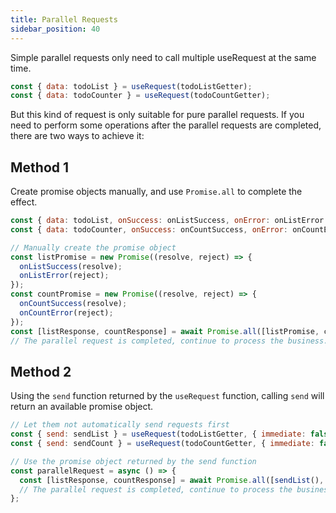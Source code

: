 ```yaml
---
title: Parallel Requests
sidebar_position: 40
---
```


Simple parallel requests only need to call multiple useRequest at the same time.

```javascript
const { data: todoList } = useRequest(todoListGetter);
const { data: todoCounter } = useRequest(todoCountGetter);
```

But this kind of request is only suitable for pure parallel requests. If you need to perform some operations after the parallel requests are completed, there are two ways to achieve it:

## Method 1

Create promise objects manually, and use `Promise.all` to complete the effect.

```javascript
const { data: todoList, onSuccess: onListSuccess, onError: onListError } = useRequest(todoListGetter);
const { data: todoCounter, onSuccess: onCountSuccess, onError: onCountError } = useRequest(todoCountGetter);

// Manually create the promise object
const listPromise = new Promise((resolve, reject) => {
  onListSuccess(resolve);
  onListError(reject);
});
const countPromise = new Promise((resolve, reject) => {
  onCountSuccess(resolve);
  onCountError(reject);
});
const [listResponse, countResponse] = await Promise.all([listPromise, countPromise]);
// The parallel request is completed, continue to process the business...
```

## Method 2

Using the `send` function returned by the `useRequest` function, calling `send` will return an available promise object.

```javascript
// Let them not automatically send requests first
const { send: sendList } = useRequest(todoListGetter, { immediate: false });
const { send: sendCount } = useRequest(todoCountGetter, { immediate: false });

// Use the promise object returned by the send function
const parallelRequest = async () => {
  const [listResponse, countResponse] = await Promise.all([sendList(), sendCount()]);
  // The parallel request is completed, continue to process the business...
};
```
